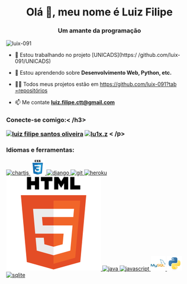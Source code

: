 <h1 align="center">Olá 🤗, meu nome é Luiz Filipe</h1>
<h3 align="center">Um amante da programação</h3>

<p align="left"> <img src="https ://komarev.com/ghpvc/?username=luix-091&label=Profile%20views&color=0e75b6&style=flat" alt="luix-091" /> </p>

- 🔭 Estou trabalhando no projeto [UNICADS](https:/ /github.com/luix-091/UNICADS)

- 🌱 Estou aprendendo sobre **Desenvolvimento Web, Python, etc.**

- 👨‍💻 Todos meus projetos estão em [https://github.com/luix-091?tab =repositórios](https://github.com/luix-091?tab=repositories)

- 📫 Me contate **luiz.filipe.ctt@gmail.com**

<h3 align="left">Conecte-se comigo:< /h3>
<p align="left">
<a href="https://linkedin.com/in/luiz filipe santos oliveira" target="blank"><img align="center" src="https:/ /raw.githubusercontent.com/rahuldkjain/github-profile-readme-generator/master/src/images/icons/Social/linked-in-alt.svg" alt="luiz filipe santos oliveira" height="30" width= "40" /></a>
<a href="https://instagram.com/lu1x.z" target="blank"><img align="center" src="https://raw.githubusercontent. com/rahuldkjain/github-profile-readme-generator/master/src/images/icons/Social/instagram.svg" alt="lu1x.z" height="30" width="40" /></a>
< /p>

<h3 align="left">Idiomas e ferramentas:</h3>
<p align="left"> <a href="https://www.chartjs.org" target="_blank" rel="noreferrer"> <img src="https://www.chartjs.org/media /logo-title.svg" alt="chartjs" width="40" height="40"/> </a> <a href="https://www.w3schools.com/css/" target="_blank " rel="noreferrer"> <img src="https://raw.githubusercontent.com/devicons/devicon/master/icons/css3/css3-original-wordmark.svg" alt="css3" width="40" height="40"/> </a> <a href="https://www.djangoproject.com/" target="_blank" rel="noreferrer"> <img src="https://cdn.worldvectorlogo .com/logos/django.svg" alt="django" width="40" height="40"/> </a> <a href="https://git-scm.com/" target="_blank " rel="noreferrer"> <img src="https://www.vectorlogo.zone/logos/git-scm/git-scm-icon.svg" alt="git" width="40" height="40 "/> </a> <a href="https://heroku.com" target="_blank" rel="noreferrer"> <img src="https://www.vectorlogo.zone/logos/heroku/ heroku-icon.svg" alt="heroku" width="40" height="40"/> </a> <a href="https://www.w3.org/html/" target="_blank" rel="noreferrer"> <img src="https://raw.githubusercontent.com/devicons/devicon/master/icons/html5/html5-original-wordmark.svg" alt="html5" largura="40" altura ="40"/> </a> <a href="https://www.java.com" target="_blank" rel="noreferrer"> <img src="https://raw.githubusercontent.com /devicons/devicon/master/icons/java/java-original.svg" alt="java" width="40" height="40"/> </a> <a href="https://developer.mozilla .org/en-US/docs/Web/JavaScript" target="_blank" rel="noreferrer"> <img src="https://raw.githubusercontent.com/devicons/devicon/master/icons/javascript/javascript -original.svg" alt="javascript" width="40" height="40"/> </a> <a href="https://www.mysql.com/" target="_blank" rel=" noreferrer"> <img src="https://raw.githubusercontent.com/devicons/devicon/master/icons/mysql/mysql-original-wordmark.svg" alt="mysql" width="40" height="40 "/> </a> <a href="https://www.python.org" target="_blank" rel="noreferrer"> <img src="https://raw.githubusercontent.com/devicons/devicon/master/icons/python/python-original.svg" alt="python" width="40" height="40"/> </a> <a href="https://www.sqlite.org/" target="_blank" rel="noreferrer"> <img src="https://www.vectorlogo.zone/logos/sqlite/sqlite-icon.svg" alt="sqlite" width="40" height="40"/> </a> </p>
